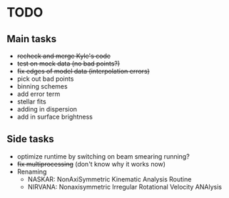 # TODO

## Main tasks

- ~~recheck and merge Kyle's code~~
- ~~test on mock data (no bad points?)~~
- ~~fix edges of model data (interpolation errors)~~
- pick out bad points
- binning schemes
- add error term
- stellar fits
- adding in dispersion
- add in surface brightness

## Side tasks

- optimize runtime by switching on beam smearing running?
- ~~fix multiprocessing~~ (don't know why it works now)
- Renaming
    - NASKAR: NonAxiSymmetric Kinematic Analysis Routine
    - NIRVANA: Nonaxisymmetric Irregular Rotational Velocity ANAlysis
